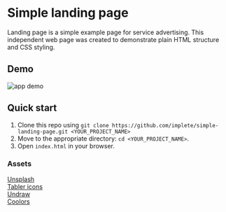 # Simple landing page

Landing page is a simple example page for service advertising. This independent web page was created to demonstrate plain HTML structure and CSS styling.

## Demo

![app demo](https://github.com/implete/simple-landing-page/raw/main/demo.gif "Menu drop demo")

## Quick start

1.  Clone this repo using `git clone https://github.com/implete/simple-landing-page.git <YOUR_PROJECT_NAME>`
2.  Move to the appropriate directory: `cd <YOUR_PROJECT_NAME>`.<br />
3. Open `index.html` in your browser.

### Assets

[Unsplash](https://unsplash.com)<br />
[Tabler icons](https://tabler-icons.io/)<br />
[Undraw](https://undraw.co/)<br />
[Coolors](https://coolors.co/)
